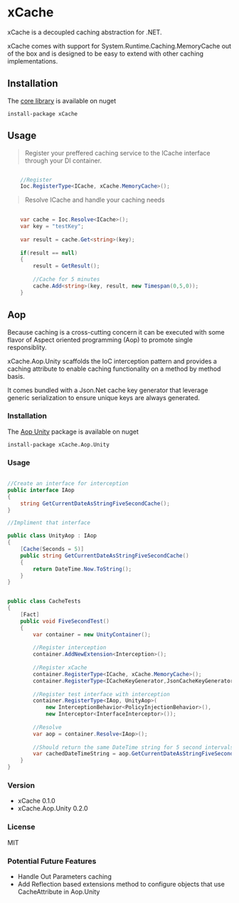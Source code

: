 # xCache

xCache is a decoupled caching abstraction for .NET. 

xCache comes with support for System.Runtime.Caching.MemoryCache out of the box and is designed to be easy to extend with other caching implementations.

## Installation

The [core library] is available on nuget 

`install-package xCache`

## Usage

> Register your preffered caching service to the ICache interface through your DI container.

```csharp

	//Register
	Ioc.RegisterType<ICache, xCache.MemoryCache>();

```

> Resolve ICache and handle your caching needs

```csharp
	
	var cache = Ioc.Resolve<ICache>();
	var key = "testKey";
	
	var result = cache.Get<string>(key);
	
	if(result == null)
	{
		result = GetResult();
		
		//Cache for 5 minutes
		cache.Add<string>(key, result, new Timespan(0,5,0));
	}
```

## Aop

Because caching is a cross-cutting concern it can be executed with some flavor of Aspect oriented programming (Aop) to promote single responsiblity. 

xCache.Aop.Unity scaffolds the IoC interception pattern and provides a caching attribute to enable caching functionality on a method by method basis.

It comes bundled with a Json.Net cache key generator that leverage generic serialization to ensure unique keys are always generated.

### Installation

The [Aop Unity] package is available on nuget 

`install-package xCache.Aop.Unity`

### Usage

```csharp

//Create an interface for interception
public interface IAop
{
    string GetCurrentDateAsStringFiveSecondCache();
}

//Impliment that interface

public class UnityAop : IAop
{
    [Cache(Seconds = 5)]
    public string GetCurrentDateAsStringFiveSecondCache()
    {
        return DateTime.Now.ToString();
    }
}

```

```csharp

public class CacheTests 
{
	[Fact]
	public void FiveSecondTest()
	{
		var container = new UnityContainer();
		
		//Register interception
		container.AddNewExtension<Interception>();
		
		//Register xCache
		container.RegisterType<ICache, xCache.MemoryCache>();
		container.RegisterType<ICacheKeyGenerator,JsonCacheKeyGenerator>();
		
		//Register test interface with interception
		container.RegisterType<IAop, UnityAop>(
		    new InterceptionBehavior<PolicyInjectionBehavior>(),
		    new Interceptor<InterfaceInterceptor>());
		
		//Resolve
		var aop = container.Resolve<IAop>();
		
		//Should return the same DateTime string for 5 second intervals
		var cachedDateTimeString = aop.GetCurrentDateAsStringFiveSecondCache();
	}
}

```


### Version
* xCache 0.1.0
* xCache.Aop.Unity 0.2.0

### License
MIT

### Potential Future Features
* Handle Out Parameters caching
* Add Reflection based extensions method to configure objects that use CacheAttribute in Aop.Unity

[core library]:https://www.nuget.org/packages/xCache/
[Aop Unity]:https://www.nuget.org/packages/xCache.Aop.Unity/